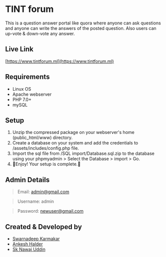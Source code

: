 # TINT forum
This is a question answer portal like quora where anyone can ask questions and anyone can write the answers of the posted question. Also users can up-vote & down-vote any answer. 
## Live Link
[https://www.tintforum.ml](https://www.tintforum.ml)
## Requirements
- Linux OS
- Apache webserver
- PHP 7.0+
- mySQL
## Setup
1. Unzip the compressed package on your webserver's home (public_html/www) directory.
2. Create a database on your system and add the credentials to /assets/includes/config.php file.
3. Import the sql file from /SQL import/Database.sql.zip to the database using your phpmyadmin > Select the Database > import > Go. 
4. 🎉Enjoy! Your setup is complete.🎊
## Admin Details
> Email: admin@gmail.com

> Username: admin

> Password: newuser@gmail.com
## Created & Developed by
- [Swarnadeep Karmakar](https://www.linkedin.com/in/iamswarnadeep/)
- [Ankesh Halder](https://www.linkedin.com/in/ankesh-halder-6b5556243/) 
- [Sk Nawaj Uddin](https://www.linkedin.com/in/sk-nawaj-uddin7878/)
